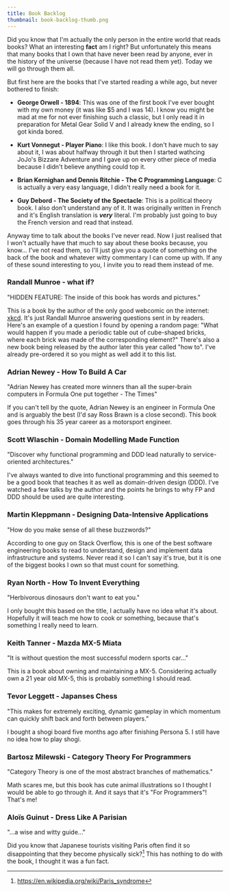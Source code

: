 ```yaml
---
title: Book Backlog
thumbnail: book-backlog-thumb.png
---
```


Did you know that I'm actually the only person in the entire world that reads
books? What an interesting **fact** am I right? But unfortunately this means
that many books that I own that have never been read by anyone, ever in the
history of the universe (because I have not read them yet). Today we will go
through them all.

But first here are the books that I've started reading a while ago, but never
bothered to finish:

- **George Orwell - 1894**: This was one of the first book I've ever bought
  with my own money (it was like $5 and I was 14). I know you might be mad at me
  for not ever finishing such a classic, but I only read it in preparation for
  Metal Gear Solid V and I already knew the ending, so I got kinda bored.

- **Kurt Vonnegut - Player Piano**: I like this book. I don't have much to say
  about it, I was about halfway through it but then I started wathcing JoJo's
  Bizzare Adventure and I gave up on every other piece of media because I didn't
  believe anything could top it.

- **Brian Kernighan and Dennis Ritchie - The C Programming Language**: C is
  actually a very easy language, I didn't really need a book for it.

- **Guy Debord - The Society of the Spectacle**: This is a political theory
  book. I also don't understand any of it. It was originally written in French
  and it's English translation is **_very_** literal. I'm probably just going to
  buy the French version and read that instead.

Anyway time to talk about the books I've never read. Now I just realised that
I won't actually have that much to say about these books because, you know...
I've not read them, so I'll just give you a quote of something on the back of
the book and whatever witty commentary I can come up with. If any of these
sound interesting to you, I invite you to read them instead of me.

### Randall Munroe - what if?

"HIDDEN FEATURE: The inside of this book has words and pictures."

This is a book by the author of the only good webcomic on the internet:
[xkcd][]. It's just Randall Munroe answering questions sent in by readers.
Here's an example of a question I found by opening a random page: "What would
happen if you made a periodic table out of cube-shaped bricks, where each
brick was made of the corresponding element?" There's also a new book being
released by the author later this year called "how to". I've already
pre-ordered it so you might as well add it to this list.

[xkcd]: https://xkcd.com

### Adrian Newey - How To Build A Car

"Adrian Newey has created more winners than all the super-brain computers in
Formula One put together - The Times"

If you can't tell by the quote, Adrian Newey is an engineer in Formula One and
is arguably the best (I'd say Ross Brawn is a close second). This book goes
through his 35 year career as a motorsport engineer.

### Scott Wlaschin - Domain Modelling Made Function

"Discover why functional programming and DDD lead naturally to
service-oriented architectures."

I've always wanted to dive into functional programming and this seemed to be a
good book that teaches it as well as domain-driven design (DDD). I've watched
a few talks by the author and the points he brings to why FP and DDD should be
used are quite interesting.

### Martin Kleppmann - Designing Data-Intensive Applications

"How do you make sense of all these buzzwords?"

According to one guy on Stack Overflow, this is one of the best software
engineering books to read to understand, design and implement data
infrastructure and systems. Never read it so I can't say it's true, but it is
one of the biggest books I own so that must count for something.

### Ryan North - How To Invent Everything

"Herbivorous dinosaurs don't want to eat you."

I only bought this based on the title, I actually have no idea what it's
about. Hopefully it will teach me how to cook or something, because that's
something I really need to learn.

### Keith Tanner - Mazda MX-5 Miata

"It is without question the most successful modern sports car..."

This is a book about owning and maintaining a MX-5. Considering actually own a 21
year old MX-5, this is probably something I should read.

### Tevor Leggett - Japanses Chess

"This makes for extremely exciting, dynamic gameplay in which momentum can
quickly shift back and forth between players."

I bought a shogi board five months ago after finishing Persona 5. I still have
no idea how to play shogi.

### Bartosz Milewski - Category Theory For Programmers

"Category Theory is one of the most abstract branches of mathematics."

Math scares me, but this book has cute animal illustrations so I thought I
would be able to go through it. And it says that it's "For Programmers"!
That's me!

### Aloïs Guinut - Dress Like A Parisian

"...a wise and witty guide..."

Did you know that Japanese tourists visiting Paris often find it so
disappointing that they become physically sick?[^1] This has nothing to do
with the book, I thought it was a fun fact.

[^1]: https://en.wikipedia.org/wiki/Paris_syndrome
